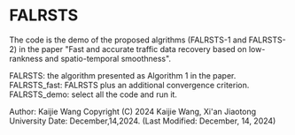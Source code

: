 # FALRSTS
The code is the demo of the proposed algrithms (FALRSTS-1 and FALRSTS-2) in the paper "Fast and accurate traffic data recovery based on low-rankness and spatio-temporal smoothness".

FALRSTS: the algorithm presented as Algorithm 1 in the paper.
FALRSTS_fast: FALRSTS plus an additional convergence criterion.
FALRSTS_demo: select all the code and run it.

Author: Kaijie Wang 
Copyright (C) 2024 Kaijie Wang, Xi'an Jiaotong University
Date: December,14,2024. (Last Modified: December, 14, 2024)
